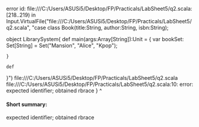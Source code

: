 error id: file:///C:/Users/ASUSi5/Desktop/FP/Practicals/LabSheet5/q2.scala:[218..219) in Input.VirtualFile("file:///C:/Users/ASUSi5/Desktop/FP/Practicals/LabSheet5/q2.scala", "case class Book(title:String, author:String, isbn:String);

object LibrarySystem{
    def main(args:Array[String]):Unit = {
        var bookSet: Set[String] = Set("Mansion", "Alice", "Kpop");

    }

    def 
}")
file:///C:/Users/ASUSi5/Desktop/FP/Practicals/LabSheet5/q2.scala
file:///C:/Users/ASUSi5/Desktop/FP/Practicals/LabSheet5/q2.scala:10: error: expected identifier; obtained rbrace
}
^
#### Short summary: 

expected identifier; obtained rbrace